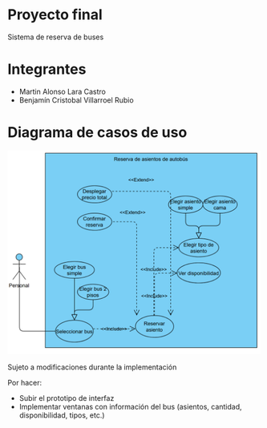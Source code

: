 # Proyecto final
Sistema de reserva de buses

# Integrantes
- Martin Alonso Lara Castro
- Benjamín Cristobal Villarroel Rubio

# Diagrama de casos de uso
![UCDiagram](UseCaseDiagramReserbus.png)

Sujeto a modificaciones durante la implementación

Por hacer:
- Subir el prototipo de interfaz
- Implementar ventanas con información del bus (asientos, cantidad, disponibilidad, tipos, etc.)
